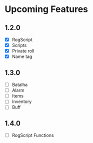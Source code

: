 
# Upcoming Features
## 1.2.0
- [X] RogScript
- [X] Scripts
- [X] Private roll
- [X] Name tag

## 1.3.0
- [ ] Batalha
- [ ] Alarm
- [ ] Items
- [ ] Inventory
- [ ] Buff

## 1.4.0
- [ ] RogScript Functions
